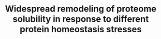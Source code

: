 ---
title: "Widespread remodeling of proteome solubility in response to different protein homeostasis stresses"

location: "PNAS"

authors: "Sui X, Pires DEV, Ormsby AR, Cox D, Nie S, Vecchi G, Vendruscolo M, Ascher DB, Reid GE, Hatters DM."

year: "2020"

doi: https://doi.org/10.1073/pnas.1912897117

weight: 17

color: "#fff"

draft: false
buttons:
  - btype: Full text
    icon: book # optional: use an icon from icons.yaml
    newTab: true
    url: "https://doi.org/10.1073/pnas.1912897117"
  - btype: Data
    icon: data
    newTab: true
    url: "https://doi.org/10.26188/5dca31ba90f09"
---